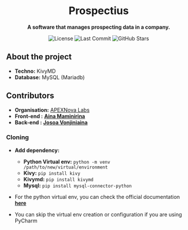 <h1 align="center">Prospectius</h1>

<p align="center">
  <strong>A software that manages prospecting data in a company.</strong>
</p>

<p align="center">
  <!-- Badges -->
  <img src="https://img.shields.io/badge/license-MIT-green" alt="License">
  <img src="https://img.shields.io/github/last-commit/josoavj/prospectius" alt="Last Commit">
  <img src="https://img.shields.io/github/stars/josoavj/prospectius?style=social" alt="GitHub Stars">
</p>
 

## About the project

- **Techno:** KivyMD
- **Database:** MySQL (Mariadb)

## Contributors

- **Organisation:** [APEXNova Labs](https://github.com/APEXNovaLabs)
- **Front-end :** **[Aina Maminirina](https://github.com/AinaMaminirina18)**
- **Back-end :** **[Josoa Vonjiniaina](https://github.com/josoavj)**

### Cloning

- **Add dependency:**
  - **Python Virtual env:** `python -m venv /path/to/new/virtual/environment`
  - **Kivy:** `pip install kivy`
  - **Kivymd:** `pip install kivymd`
  - **Mysql:** `pip install mysql-connector-python`

- For the python virtual env, you can check the official documentation **[here](https://docs.python.org/3/library/venv.html)**
- You can skip the virtual env creation or configuration if you are using PyCharm
